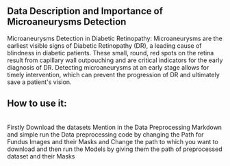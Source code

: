 ## Data Description and Importance of Microaneurysms Detection<br>
Microaneurysms Detection in Diabetic Retinopathy: Microaneurysms are the earliest visible signs of Diabetic Retinopathy (DR), a leading cause of blindness in diabetic patients. These small, round, red spots on the retina result from capillary wall outpouching and are critical indicators for the early diagnosis of DR. Detecting microaneurysms at an early stage allows for timely intervention, which can prevent the progression of DR and ultimately save a patient's vision.<br>

## How to use it:
<br>
Firstly Download the datasets Mention in the Data Preprocessing Markdown and simple run the Data preprocessing code by changing the Path for Fundus Images and their Masks and Change the path to which you want to download and then run the Models by giving them the path of preprocessed dataset and their Masks 
